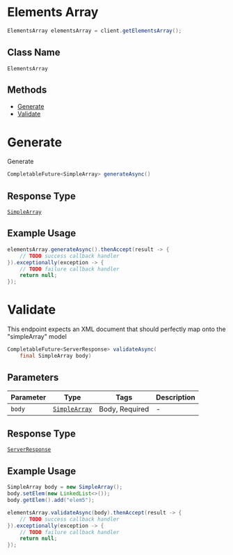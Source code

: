 # Elements Array

```java
ElementsArray elementsArray = client.getElementsArray();
```

## Class Name

`ElementsArray`

## Methods

* [Generate](/doc/controllers/elements-array.md#generate)
* [Validate](/doc/controllers/elements-array.md#validate)


# Generate

Generate

```java
CompletableFuture<SimpleArray> generateAsync()
```

## Response Type

[`SimpleArray`](/doc/models/simple-array.md)

## Example Usage

```java
elementsArray.generateAsync().thenAccept(result -> {
    // TODO success callback handler
}).exceptionally(exception -> {
    // TODO failure callback handler
    return null;
});
```


# Validate

This endpoint expects an XML document that should perfectly map onto the "simpleArray" model

```java
CompletableFuture<ServerResponse> validateAsync(
    final SimpleArray body)
```

## Parameters

| Parameter | Type | Tags | Description |
|  --- | --- | --- | --- |
| `body` | [`SimpleArray`](/doc/models/simple-array.md) | Body, Required | - |

## Response Type

[`ServerResponse`](/doc/models/server-response.md)

## Example Usage

```java
SimpleArray body = new SimpleArray();
body.setElem(new LinkedList<>());
body.getElem().add("elem5");

elementsArray.validateAsync(body).thenAccept(result -> {
    // TODO success callback handler
}).exceptionally(exception -> {
    // TODO failure callback handler
    return null;
});
```

